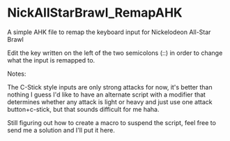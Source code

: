 # NickAllStarBrawl_RemapAHK
A simple AHK file to remap the keyboard input for Nickelodeon All-Star Brawl

Edit the key written on the left of the two semicolons (::) in order to change what the input is remapped to.

Notes:

The C-Stick style inputs are only strong attacks for now, it's better than nothing I guess
I'd like to have an alternate script with a modifier that determines whether any attack is light or heavy and just use one attack button+c-stick, but that sounds difficult for me haha.

Still figuring out how to create a macro to suspend the script, feel free to send me a solution and I'll put it here.
